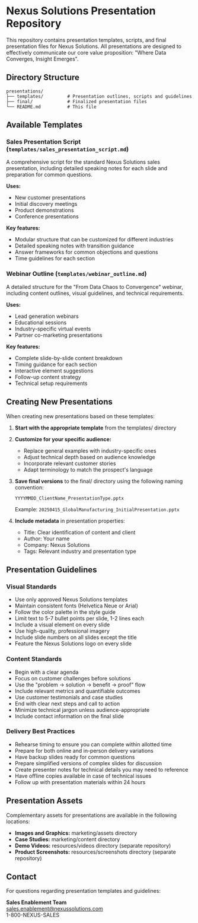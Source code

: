 # Nexus Solutions Presentation Repository

This repository contains presentation templates, scripts, and final presentation files for Nexus Solutions. All presentations are designed to effectively communicate our core value proposition: "Where Data Converges, Insight Emerges".

## Directory Structure

```
presentations/
├── templates/         # Presentation outlines, scripts and guidelines
├── final/             # Finalized presentation files
└── README.md          # This file
```

## Available Templates

### Sales Presentation Script (`templates/sales_presentation_script.md`)

A comprehensive script for the standard Nexus Solutions sales presentation, including detailed speaking notes for each slide and preparation for common questions.

**Uses:**
- New customer presentations
- Initial discovery meetings
- Product demonstrations
- Conference presentations

**Key features:**
- Modular structure that can be customized for different industries
- Detailed speaking notes with transition guidance
- Answer frameworks for common objections and questions
- Time guidelines for each section

### Webinar Outline (`templates/webinar_outline.md`)

A detailed structure for the "From Data Chaos to Convergence" webinar, including content outlines, visual guidelines, and technical requirements.

**Uses:**
- Lead generation webinars
- Educational sessions
- Industry-specific virtual events
- Partner co-marketing presentations

**Key features:**
- Complete slide-by-slide content breakdown
- Timing guidance for each section
- Interactive element suggestions
- Follow-up content strategy
- Technical setup requirements

## Creating New Presentations

When creating new presentations based on these templates:

1. **Start with the appropriate template** from the templates/ directory
2. **Customize for your specific audience:**
   - Replace general examples with industry-specific ones
   - Adjust technical depth based on audience knowledge
   - Incorporate relevant customer stories
   - Adapt terminology to match the prospect's language

3. **Save final versions** to the final/ directory using the following naming convention:
   ```
   YYYYMMDD_ClientName_PresentationType.pptx
   ```
   Example: `20250415_GlobalManufacturing_InitialPresentation.pptx`

4. **Include metadata** in presentation properties:
   - Title: Clear identification of content and client
   - Author: Your name
   - Company: Nexus Solutions
   - Tags: Relevant industry and presentation type

## Presentation Guidelines

### Visual Standards

- Use only approved Nexus Solutions templates
- Maintain consistent fonts (Helvetica Neue or Arial)
- Follow the color palette in the style guide
- Limit text to 5-7 bullet points per slide, 1-2 lines each
- Include a visual element on every slide
- Use high-quality, professional imagery
- Include slide numbers on all slides except the title
- Feature the Nexus Solutions logo on every slide

### Content Standards

- Begin with a clear agenda
- Focus on customer challenges before solutions
- Use the "problem → solution → benefit → proof" flow
- Include relevant metrics and quantifiable outcomes
- Use customer testimonials and case studies
- End with clear next steps and call to action
- Minimize technical jargon unless audience-appropriate
- Include contact information on the final slide

### Delivery Best Practices

- Rehearse timing to ensure you can complete within allotted time
- Prepare for both online and in-person delivery variations
- Have backup slides ready for common questions
- Prepare simplified versions of complex slides for discussion
- Create presenter notes for technical details you may need to reference
- Have offline copies available in case of technical issues
- Follow up with presentation materials within 24 hours

## Presentation Assets

Complementary assets for presentations are available in the following locations:

- **Images and Graphics:** marketing/assets directory
- **Case Studies:** marketing/content directory
- **Demo Videos:** resources/videos directory (separate repository)
- **Product Screenshots:** resources/screenshots directory (separate repository)

## Contact

For questions regarding presentation templates and guidelines:

**Sales Enablement Team**  
sales.enablement@nexussolutions.com  
1-800-NEXUS-SALES 